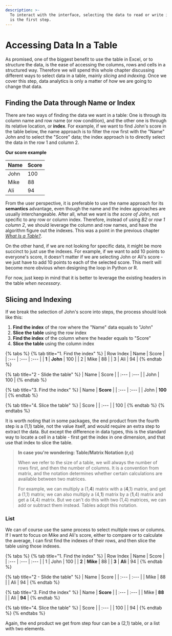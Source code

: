 ```yaml
---
description: >-
  To interact with the interface, selecting the data to read or write in a table
  is the first step.
---
```


# Accessing Data In a Table

As promised, one of the biggest benefit to use the table in Excel, or to structure the data, is the ease of accessing the columns, rows and cells in a structured way. Therefore we will spend this whole chapter discussing different ways to select data in a table, mainly _slicing_ and _indexing_. Once we cover this step, data analytics is only a matter of _how_ we are going to change that data.

## Finding the Data through Name or Index

There are two ways of finding the data we want in a table: One is through its column name and row name \(or row condition\), and the other one is through its relative location, or **index**. For example, if we want to find John's score in the table below, the name approach is to filter the row first with the "Name" John and to select the "Score" data; the index approach is to directly select the data in the row 1 and column 2.

**Our score example**

| Name | Score |
| :--- | :--- |
| John | 100 |
| Mike | 88 |
| Ali | 94 |

From the user perspective, it is preferable to use the name approach for its **semantics** advantage, even though the name and the index approaches are usually interchangeable. After all, what we want is _the score of John_, not specific to any row or column index. Therefore, instead of using _B2_ or _row 1 column 2_, we should leverage the column and row names, and have the algorithm figure out the indexes. This was a point in the previous chapter [_What Is a Table?_](what-is-a-table.md).

On the other hand, if we are not looking for specific data, it might be more succinct to just use the indexes. For example, if we want to add 10 points to everyone's score, it doesn't matter if we are selecting John or Ali's score - we just have to add 10 points to each of the selected score. This merit will become more obvious when designing the loop in Python or R. 

For now, just keep in mind that it is better to leverage the existing headers in the table _when necessary_.

## Slicing and Indexing

 If we break the selection of John's score into steps, the process should look like this:

1. **Find the index** of the row where the "Name" data equals to "John"
2. **Slice the table** using the row index
3. **Find the index** of the column where the header equals to "Score"
4. **Slice the table** using the column index

{% tabs %}
{% tab title="1. Find the index" %}
| Row Index | Name | Score |
| :--- | :--- | :--- |
| **1** | **John** | 100 |
| 2 | Mike | 88 |
| 3 | Ali | 94 |
{% endtab %}

{% tab title="2 - Slide the table" %}
| Name | Score |
| :--- | :--- |
| John | 100 |
{% endtab %}

{% tab title="3. Find the index" %}
| Name | **Score** |
| :--- | :--- |
| John | **100** |
{% endtab %}

{% tab title="4. Slice the table" %}
| Score |
| :--- |
| 100 |
{% endtab %}
{% endtabs %}

It is worth noting that in some packages, the end product from the fourth step is a \(1,1\) table, not the value itself, and would require an extra step to extract the data. But except the difference in data types, this is the standard way to locate a cell in a table - first get the index in one dimension, and that use that index to slice the table.

> **In case you're wondering: Table/Matrix Notation \(r,c\)**
>
> When we refer to the size of a table, we will always the number of rows first, and then the number of columns. It is a convention from matrix, and the notation determines whether certain calculations are available between two matrices.
>
> For example, we can multiply a \(1,**4**\) matrix with a \(**4**,1\) matrix, and get a \(1,1\) matrix; we can also multiply a \(4,**1**\) matrix by a \(**1**,4\) matrix and get a \(4,4\) matrix. But we can't do this with two \(1,4\) matrices, we can add or subtract them instead. Tables adopt this notation.

### List

We can of course use the same process to select multiple rows or columns. If I want to focus on Mike and Ali's score, either to compare or to calculate the average, I can first find the indexes of their rows, and then slice the table using those indexes.

{% tabs %}
{% tab title="1. Find the index" %}
| Row Index | Name | Score |
| :--- | :--- | :--- |
| 1 | John | 100 |
| **2** | **Mike** | 88 |
| **3** | **Ali** | 94 |
{% endtab %}

{% tab title="2 - Slide the table" %}
| Name | Score |
| :--- | :--- |
| Mike | 88 |
| Ali | 94 |
{% endtab %}

{% tab title="3. Find the index" %}
| Name | **Score** |
| :--- | :--- |
| Mike | **88** |
| Ali | **94** |
{% endtab %}

{% tab title="4. Slice the table" %}
| Score |
| :--- |
| 100 |
| 94 |
{% endtab %}
{% endtabs %}

Again, the end product we get from step four can be a \(2,1\) table, or a list with two elements. 

